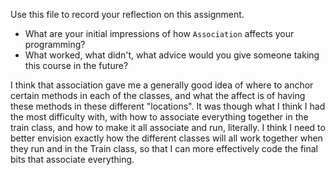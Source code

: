 Use this file to record your reflection on this assignment.

- What are your initial impressions of how `Association` affects your programming?
- What worked, what didn't, what advice would you give someone taking this course in the future?

I think that association gave me a generally good idea of where to anchor certain methods in each of the classes, and what the affect is of having these methods in these different "locations". It was though what I think I had the most difficulty with, with how to associate everything together in the train class, and how to make it all associate and run, literally. I think I need to better envision exactly how the different classes will all work together when they run and in the Train class, so that I can more effectively code the  final bits that associate everything. 
